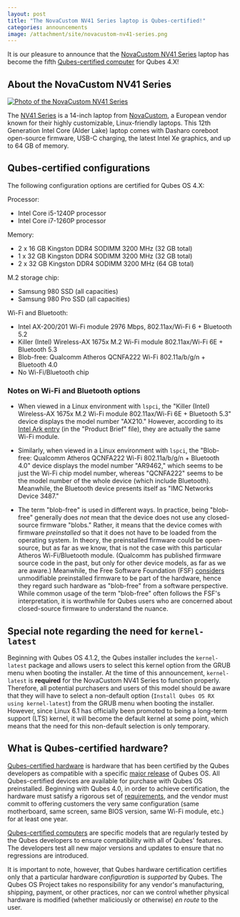 ```yaml
---
layout: post
title: "The NovaCustom NV41 Series laptop is Qubes-certified!"
categories: announcements
image: /attachment/site/novacustom-nv41-series.png
---
```


It is our pleasure to announce that the [NovaCustom NV41 Series](https://novacustom.com/product/nv41-series/) laptop has become the fifth [Qubes-certified computer](/doc/certified-hardware/) for Qubes 4.X!

## About the NovaCustom NV41 Series

[![Photo of the NovaCustom NV41 Series](/attachment/site/novacustom-nv41-series.png)](https://novacustom.com/product/nv41-series/)

The [NV41 Series](https://novacustom.com/product/nv41-series/) is a 14-inch laptop from [NovaCustom](https://novacustom.com/), a European vendor known for their highly customizable, Linux-friendly laptops. This 12th Generation Intel Core (Alder Lake) laptop comes with Dasharo coreboot open-source firmware, USB-C charging, the latest Intel Xe graphics, and up to 64 GB of memory.

## Qubes-certified configurations

The following configuration options are certified for Qubes OS 4.X:

Processor:
- Intel Core i5-1240P processor
- Intel Core i7-1260P processor

Memory:
- 2 x 16 GB Kingston DDR4 SODIMM 3200 MHz (32 GB total)
- 1 x 32 GB Kingston DDR4 SODIMM 3200 MHz (32 GB total)
- 2 x 32 GB Kingston DDR4 SODIMM 3200 MHz (64 GB total)

M.2 storage chip:
- Samsung 980 SSD (all capacities)
- Samsung 980 Pro SSD (all capacities)

Wi-Fi and Bluetooth:
- Intel AX-200/201 Wi-Fi module 2976 Mbps, 802.11ax/Wi-Fi 6 + Bluetooth 5.2
- Killer (Intel) Wireless-AX 1675x M.2 Wi-Fi module 802.11ax/Wi-Fi 6E + Bluetooth 5.3
- Blob-free: Qualcomm Atheros QCNFA222 Wi-Fi 802.11a/b/g/n + Bluetooth 4.0
- No Wi-Fi/Bluetooth chip

### Notes on Wi-Fi and Bluetooth options

- When viewed in a Linux environment with `lspci`, the "Killer (Intel) Wireless-AX 1675x M.2 Wi-Fi module 802.11ax/Wi-Fi 6E + Bluetooth 5.3" device displays the model number "AX210." However, according to its [Intel Ark entry](https://ark.intel.com/content/www/us/en/ark/products/211485/intel-killer-wifi-6e-ax1675-xw.html) (in the "Product Brief" file), they are actually the same Wi-Fi module.

- Similarly, when viewed in a Linux environment with `lspci`, the "Blob-free: Qualcomm Atheros QCNFA222 Wi-Fi 802.11a/b/g/n + Bluetooth 4.0" device displays the model number "AR9462," which seems to be just the Wi-Fi chip model number, whereas "QCNFA222" seems to be the model number of the whole device (which include Bluetooth). Meanwhile, the Bluetooth device presents itself as "IMC Networks Device 3487."

- The term "blob-free" is used in different ways. In practice, being "blob-free" generally does *not* mean that the device does not use any closed-source firmware "blobs." Rather, it means that the device comes with firmware *preinstalled* so that it does not have to be loaded from the operating system. In theory, the preinstalled firmware could be open-source, but as far as we know, that is not the case with this particular Atheros Wi-Fi/Bluetooth module. (Qualcomm has published firmware source code in the past, but only for other device models, as far as we are aware.) Meanwhile, the Free Software Foundation (FSF) [considers](https://www.gnu.org/philosophy/free-hardware-designs.en.html#boundary) unmodifiable preinstalled firmware to be part of the hardware, hence they regard such hardware as "blob-free" from a software perspective. While common usage of the term "blob-free" often follows the FSF's interpretation, it is worthwhile for Qubes users who are concerned about closed-source firmware to understand the nuance.

## Special note regarding the need for `kernel-latest`

Beginning with Qubes OS 4.1.2, the Qubes installer includes the `kernel-latest` package and allows users to select this kernel option from the GRUB menu when booting the installer. At the time of this announcement, `kernel-latest` is **required** for the NovaCustom NV41 Series to function properly. Therefore, all potential purchasers and users of this model should be aware that they will have to select a non-default option (`Install Qubes OS RX using kernel-latest`) from the GRUB menu when booting the installer. However, since Linux 6.1 has officially been promoted to being a long-term support (LTS) kernel, it will become the default kernel at some point, which means that the need for this non-default selection is only temporary.

## What is Qubes-certified hardware?

[Qubes-certified hardware](/doc/certified-hardware/) is hardware that has been certified by the Qubes developers as compatible with a specific [major release](/doc/version-scheme/) of Qubes OS. All Qubes-certified devices are available for purchase with Qubes OS preinstalled. Beginning with Qubes 4.0, in order to achieve certification, the hardware must satisfy a rigorous set of [requirements](/doc/certified-hardware/#hardware-certification-requirements), and the vendor must commit to offering customers the very same configuration (same motherboard, same screen, same BIOS version, same Wi-Fi module, etc.) for at least one year.

[Qubes-certified computers](/doc/certified-hardware/#qubes-certified-computers) are specific models that are regularly tested by the Qubes developers to ensure compatibility with all of Qubes' features. The developers test all new major versions and updates to ensure that no regressions are introduced.

It is important to note, however, that Qubes hardware certification certifies only that a particular hardware *configuration* is *supported* by Qubes. The Qubes OS Project takes no responsibility for any vendor's manufacturing, shipping, payment, or other practices, nor can we control whether physical hardware is modified (whether maliciously or otherwise) *en route* to the user.
